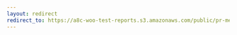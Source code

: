 ```yaml
---
layout: redirect
redirect_to: https://a8c-woo-test-reports.s3.amazonaws.com/public/pr-merge/38165/e2e/index.html
---
```


